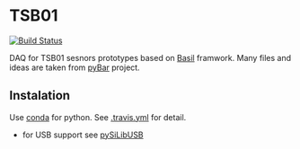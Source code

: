 # TSB01

[![Build Status](https://travis-ci.org/SiLab-Bonn/TSB01.svg?branch=master)](https://travis-ci.org/SiLab-Bonn/TSB01)

DAQ for TSB01 sesnors prototypes based on [Basil](https://github.com/SiLab-Bonn/basil) framwork. Many files and ideas are taken from [pyBar](https://github.com/SiLab-Bonn/pyBAR) project.


## Instalation
Use [conda](http://conda.pydata.org) for python. See [.travis.yml](https://github.com/SiLab-Bonn/TSB01/blob/master/.travis.yml) for detail. 
- for USB support see [pySiLibUSB](https://github.com/SiLab-Bonn/pySiLibUSB)

